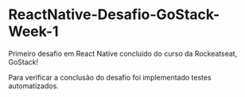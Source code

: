 # ReactNative-Desafio-GoStack-Week-1
Primeiro desafio em React Native concluído do curso da Rockeatseat, GoStack!

Para verificar a conclusão do desafio foi implementado testes automatizados.
